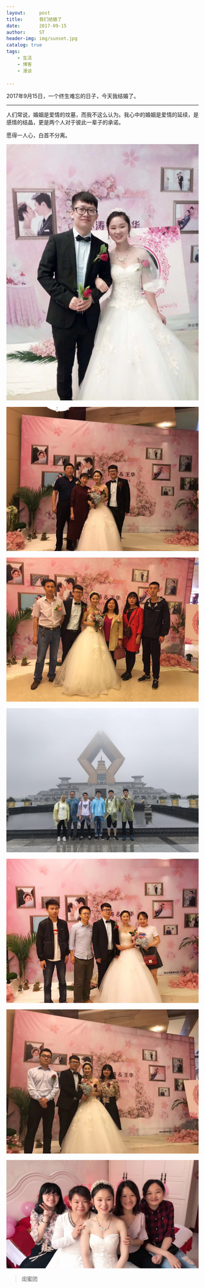 ```yaml
---
layout:     post
title:      我们结婚了
date:       2017-09-15
author:     ST
header-img: img/sunset.jpg
catalog: true
tags:
    - 生活
    - 博客
    - 漫谈
    
---
```


2017年9月15日，一个终生难忘的日子，今天我结婚了。

***

人们常说，婚姻是爱情的坟墓，而我不这么认为。我心中的婚姻是爱情的延续，是感情的结晶，更是两个人对于彼此一辈子的承诺。

愿得一人心，白首不分离。

![我们](/img/post/M4.jpg "我们")

![一家四口](/img/post/M6.jpg "一家四口")

![一大家子](/img/post/M7.jpg "一大家子")

![远道而来的兄弟们](/img/post/M1.jpg "远道而来的兄弟们")

![兄弟姐妹](/img/post/M2.jpg "兄弟姐妹")

![伴郎伴娘](/img/post/M3.jpg "伴郎伴娘")

![闺蜜团](/img/post/M5.jpg "闺蜜团")

>闺蜜团

